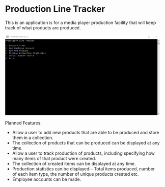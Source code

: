 # Production Line Tracker

This is an application is for a media player production facility that will keep track of what products are produced. 

![Program](https://github.com/sfcline/Procedural/blob/master/procedural.png?raw=true)

Planned Features:
* Allow a user to add new products that are able to be produced and store them in a collection.
* The collection of products that can be produced can be displayed at any time.
* Allow a user to track production of products, including specifying how many items of that product were created. 
* The collection of created items can be displayed at any time.
* Production statistics can be displayed – Total items produced, number of each item type, the number of unique products created etc.
* Employee accounts can be made.
